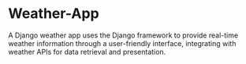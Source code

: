 # Weather-App
A Django weather app uses the Django framework to provide real-time weather information through a user-friendly interface, integrating with weather APIs for data retrieval and presentation.
